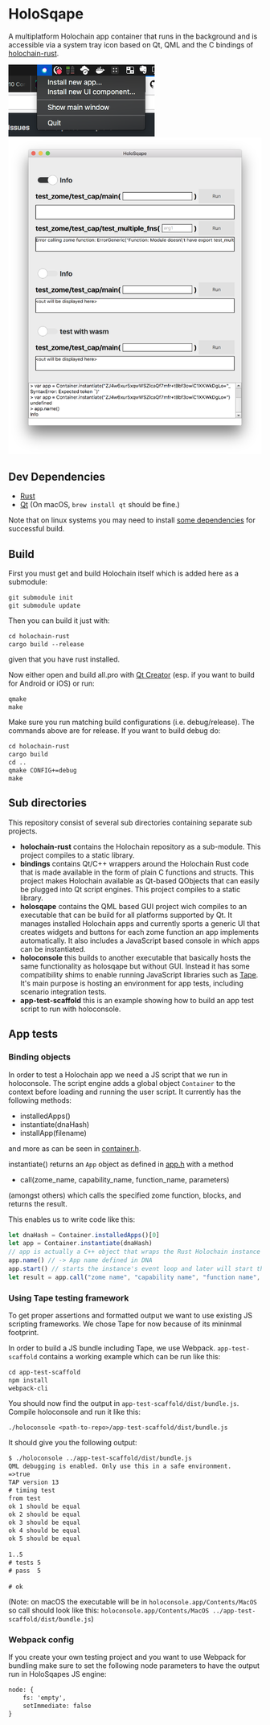 # HoloSqape
A multiplatform Holochain app container that runs in the background and is accessible via a system tray icon based on Qt, QML and the C bindings of [holochain-rust](https://github.com/holochain/holochain-rust).

![](holosqape/images/screenshots/system-tray.png)
![](holosqape/images/screenshots/mainwindow2.png)

## Dev Dependencies

* [Rust](https://www.rust-lang.org/en-US/install.html)
* [Qt](http://doc.qt.io/qt-5/index.html) (On macOS, `brew install qt` should be fine.)

Note that on linux systems you may need to install [some dependencies](http://doc.qt.io/qt-5/linux.html) for successful build.

## Build
First you must get and build Holochain itself which is added here as a submodule:

```
git submodule init
git submodule update
```

Then you can build it just with:

```
cd holochain-rust
cargo build --release
```

given that you have rust installed.

Now either open and build all.pro with [Qt Creator](https://en.wikipedia.org/wiki/Qt_Creator) (esp. if you want to build for Android or iOS) or run:

```
qmake
make
```

Make sure you run matching build configurations (i.e. debug/release). The commands above are for release. If you want to build debug do:

```
cd holochain-rust
cargo build
cd ..
qmake CONFIG+=debug
make
```

## Sub directories
This repository consist of several sub directories containing separate sub projects.

* **holochain-rust** contains the Holochain repository as a sub-module. This project compiles to a static library.
* **bindings** contains Qt/C++ wrappers around the Holochain Rust code that is made available in the form of plain C functions and structs. This project makes Holochain available as Qt-based QObjects that can easily be plugged into Qt script engines. This project compiles to a static library.
* **holosqape** contains the QML based GUI project wich compiles to an executable that can be build for all platforms supported by Qt. It manages installed Holochain apps and currently sports a generic UI that creates widgets and buttons for each zome function an app implements automatically. It also includes a JavaScript based console in which apps can be instantiated.
* **holoconsole** this builds to another executable that basically hosts the same functionality as holosqape but without GUI. Instead it has some compatibility shims to enable running JavaScript libraries such as [Tape](https://github.com/substack/tape). It's main purpose is hosting an environment for app tests, including scenario integration tests.
* **app-test-scaffold** this is an example showing how to build an app test script to run with holoconsole.



## App tests

### Binding objects
In order to test a Holochain app we need a JS script that we run in holoconsole. The script engine adds a global object `Container` to the context before loading and running the user script. It currently has the following methods:

* installedApps()
* instantiate(dnaHash)
* installApp(filename)

and more as can be seen in [container.h](bindings/container.h).

instantiate() returns an `App` object as defined in [app.h](bindings/app.h) with a method

* call(zome_name, capability_name, function_name, parameters)

(amongst others) which calls the specified zome function, blocks, and returns the result.

This enables us to write code like this:

```javascript
let dnaHash = Container.installedApps()[0]
let app = Container.instantiate(dnaHash)
// app is actually a C++ object that wraps the Rust Holochain instance
app.name() // -> App name defined in DNA
app.start() // starts the instance's event loop and later will start the network node and DHT (not implemented in Rust yet)
let result = app.call("zome name", "capability name", "function name", "parameters") // runs the zome function which invovles interpreting the app's WASM code
```


### Using Tape testing framework
To get proper assertions and formatted output we want to use existing JS scripting frameworks. We chose Tape for now because of its mininmal footprint.

In order to build a JS bundle including Tape, we use Webpack. `app-test-scaffold` contains a working example which can be run like this:

```
cd app-test-scaffold
npm install
webpack-cli
```
You should now find the output in `app-test-scaffold/dist/bundle.js`.
Compile holoconsole and run it like this:
```
./holoconsole <path-to-repo>/app-test-scaffold/dist/bundle.js
```

It should give you the following output:

```
$ ./holoconsole ../app-test-scaffold/dist/bundle.js
QML debugging is enabled. Only use this in a safe environment.
=>true
TAP version 13
# timing test
from test
ok 1 should be equal
ok 2 should be equal
ok 3 should be equal
ok 4 should be equal
ok 5 should be equal

1..5
# tests 5
# pass  5

# ok
```

(Note: on macOS the executable will be in `holoconsole.app/Contents/MacOS` so call should look like this: `holoconsole.app/Contents/MacOS ../app-test-scaffold/dist/bundle.js`)

### Webpack config
If you create your own testing project and you want to use Webpack for bundling make sure to set the following node parameters to have the output run in HoloSqapes JS engine:

```
node: {
	fs: 'empty',
	setImmediate: false
}
```
